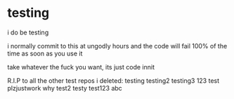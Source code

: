 # testing

i do be testing


i normally commit to this at ungodly hours and the code will fail 100% of the time as soon as you use it

take whatever the fuck you want, its just code innit




















































































R.I.P to all the other test repos i deleted:
testing
testing2
testing3
123
test
plzjustwork
why
test2
testy
test123
abc
